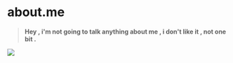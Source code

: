 # about.me


>**Hey , i'm not going to talk anything about me , i don't like it , not one bit .**


![](/images/about.me.jpg)

